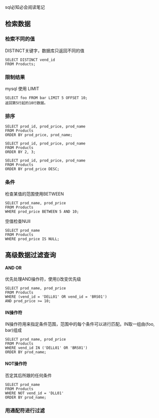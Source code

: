 sql必知必会阅读笔记
## 检索数据
### 检索不同的值
DISTINCT关键字，数据库只返回不同的值

    SELECT DISTINCT vend_id
    FROM Products;

### 限制结果
mysql 使用 LIMIT

    SELECT foo FROM bar LIMIT 5 OFFSET 10;
    返回第5行起的10行数据。
    
### 排序

    SELECT prod_id, prod_price, prod_name 
    FROM Products 
    ORDER BY prod_price, prod_name;

    SELECT prod_id, prod_price, prod_name 
    FROM Products 
    ORDER BY 2, 3;

    SELECT prod_id, prod_price, prod_name 
    FROM Products 
    ORDER BY prod_price DESC;

### 条件
检查某值的范围使用BETWEEN

    SELECT prod_name, prod_price
    FROM Products
    WHERE prod_price BETWEEN 5 AND 10;

空值检查NUll

    SELECT prod_name 
    FROM Products
    WHERE prod_price IS NULL;

## 高级数据过滤查询
#### AND OR
优先处理AND操作符，使用()改变优先级

    SELECT prod_name, prod_price
    FROM Products
    WHERE (vend_id = 'DELL01' OR vend_id = 'BRS01')
	AND prod_price >= 10;

#### IN操作符
IN操作符用来指定条件范围，范围中的每个条件可以进行匹配。IN取一组由(foo, bar)组成

    SELECT prod_name, prod_price
    FROM Products
    WHERE vend_id IN ('DELL01' OR 'BRS01')
    ORDER BY prod_name;

#### NOT操作符
否定其后所跟的任何条件

    SELECT prod_name
    FROM Products
    WHERE NOT vend_id = 'DLL01'
    ORDER BY prod_name;

### 用通配符进行过滤